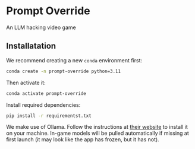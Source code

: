 # Prompt Override
 An LLM hacking video game

## Installatation
We recommend creating a new `conda` environment first:
```bash
conda create -n prompt-override python=3.11
```
Then activate it:
```bash
conda activate prompt-override
```
Install required dependencies:
```bash
pip install -r requirementst.txt
```
We make use of Ollama. Follow the instructions at [their website](https://ollama.com/) to install it on your machine. In-game models will be pulled automatically if missing at first launch (it may look like the app has frozen, but it has not).
